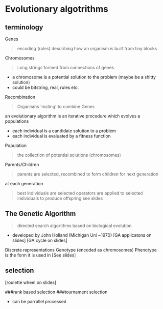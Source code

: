 Evolutionary algotrithms
========================

terminology
-----------
Genes
> encoding (rules) describing how an organism is built from tiny blocks

Chromosomes
> Long strings formed from connections of genes
* a chromosome is a potential solution to the problem (maybe be a shitty solution)
* could be bitstring, real, rules etc.

Recombination
> Organisms 'mating' to combine Genes

an evolutionary algorithm is an iterative procedure which evolves a populations
* each individual is a candidate solution to a problem
* each individual is evaluated by a fitness function

Population
> the collection of potential solutions (chromosomes)

Parents/Children
> parents are selected, recombined to form children for next generation

at each generation
> best individuals are selected
> operators are applied to selected individuals to produce offspring
> see slides

The Genetic Algorithm
---------------------
> directed search algorithms based on biological evolution
* developed by John Holland (Michigan Uni ~1970)
[GA applicatons on slides]
[GA cycle on slides]

Discrete representations
Genotype (encoded as chromosomes)
Phenotype is the form it is used in
[See slides]

selection
---------
[roulette wheel on slides]

###rank based selection
###tournament selection
* can be parrallel processed
